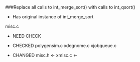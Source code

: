 ###Replace all calls to int_merge_sort() with calls to int_qsort()

- Has original instance of int_merge_sort

misc.c

- NEED CHECK 






- CHECKED 
polygensim.c
xdegnome.c
xjobqueue.c


- CHANGED
misc.h <-
xmisc.c <-













